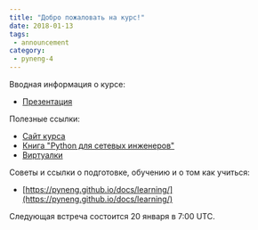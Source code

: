 ```yaml
---
title: "Добро пожаловать на курс!"
date: 2018-01-13
tags:
 - announcement
category:
 - pyneng-4
---
```


Вводная информация о курсе:

* [Презентация](https://gitpitch.com/natenka/pyneng-slides/py3_course_intro)

Полезные ссылки:

* [Сайт курса](https://pyneng.github.io/)
* [Книга "Python для сетевых инженеров"](https://www.gitbook.com/book/natenka/pyneng/details)
* [Виртуалки](https://pyneng.github.io/docs/course-vm/)

Советы и ссылки о подготовке, обучению и о том как учиться:

* [https://pyneng.github.io/docs/learning/](https://pyneng.github.io/docs/learning/)


Следующая встреча состоится 20 января в 7:00 UTC.

